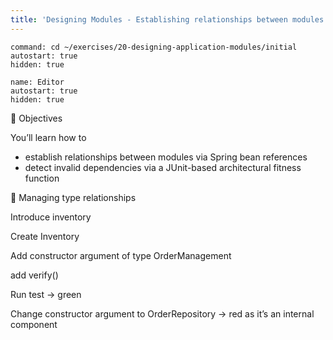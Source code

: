 ```yaml
---
title: 'Designing Modules - Establishing relationships between modules'
---
```


```terminal:execute-all
command: cd ~/exercises/20-designing-application-modules/initial
autostart: true
hidden: true
```

```dashboard:open-dashboard
name: Editor
autostart: true
hidden: true
```

🎯 Objectives

You’ll learn how to
- establish relationships between modules via Spring bean references
- detect invalid dependencies via a JUnit-based architectural fitness function

👣 Managing type relationships

Introduce inventory

Create Inventory

Add constructor argument of type OrderManagement

add verify()

Run test → green

Change constructor argument to OrderRepository → red as it’s an internal component